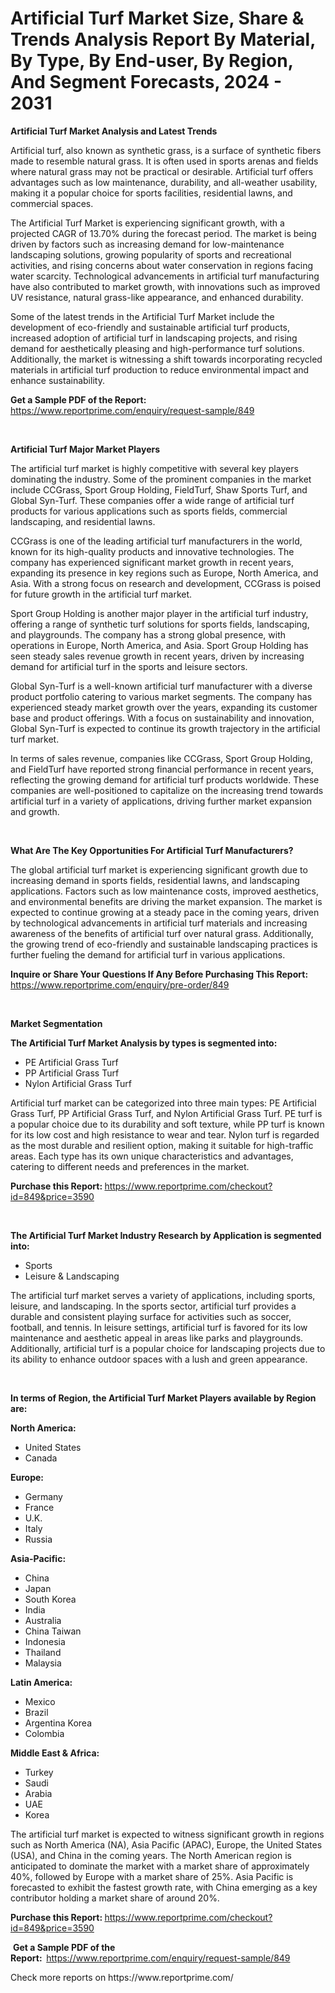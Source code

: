 <p><h1>Artificial Turf Market Size, Share & Trends Analysis Report By Material, By Type, By End-user, By Region, And Segment Forecasts, 2024 - 2031</h1></p><p><strong>Artificial Turf Market Analysis and Latest Trends</strong></p>
<p><p>Artificial turf, also known as synthetic grass, is a surface of synthetic fibers made to resemble natural grass. It is often used in sports arenas and fields where natural grass may not be practical or desirable. Artificial turf offers advantages such as low maintenance, durability, and all-weather usability, making it a popular choice for sports facilities, residential lawns, and commercial spaces.</p><p>The Artificial Turf Market is experiencing significant growth, with a projected CAGR of 13.70% during the forecast period. The market is being driven by factors such as increasing demand for low-maintenance landscaping solutions, growing popularity of sports and recreational activities, and rising concerns about water conservation in regions facing water scarcity. Technological advancements in artificial turf manufacturing have also contributed to market growth, with innovations such as improved UV resistance, natural grass-like appearance, and enhanced durability.</p><p>Some of the latest trends in the Artificial Turf Market include the development of eco-friendly and sustainable artificial turf products, increased adoption of artificial turf in landscaping projects, and rising demand for aesthetically pleasing and high-performance turf solutions. Additionally, the market is witnessing a shift towards incorporating recycled materials in artificial turf production to reduce environmental impact and enhance sustainability.</p></p>
<p><strong>Get a Sample PDF of the Report:&nbsp;</strong> <a href="https://www.reportprime.com/enquiry/request-sample/849">https://www.reportprime.com/enquiry/request-sample/849</a></p>
<p>&nbsp;</p>
<p><strong>Artificial Turf Major Market Players</strong></p>
<p><p>The artificial turf market is highly competitive with several key players dominating the industry. Some of the prominent companies in the market include CCGrass, Sport Group Holding, FieldTurf, Shaw Sports Turf, and Global Syn-Turf. These companies offer a wide range of artificial turf products for various applications such as sports fields, commercial landscaping, and residential lawns.</p><p>CCGrass is one of the leading artificial turf manufacturers in the world, known for its high-quality products and innovative technologies. The company has experienced significant market growth in recent years, expanding its presence in key regions such as Europe, North America, and Asia. With a strong focus on research and development, CCGrass is poised for future growth in the artificial turf market.</p><p>Sport Group Holding is another major player in the artificial turf industry, offering a range of synthetic turf solutions for sports fields, landscaping, and playgrounds. The company has a strong global presence, with operations in Europe, North America, and Asia. Sport Group Holding has seen steady sales revenue growth in recent years, driven by increasing demand for artificial turf in the sports and leisure sectors.</p><p>Global Syn-Turf is a well-known artificial turf manufacturer with a diverse product portfolio catering to various market segments. The company has experienced steady market growth over the years, expanding its customer base and product offerings. With a focus on sustainability and innovation, Global Syn-Turf is expected to continue its growth trajectory in the artificial turf market.</p><p>In terms of sales revenue, companies like CCGrass, Sport Group Holding, and FieldTurf have reported strong financial performance in recent years, reflecting the growing demand for artificial turf products worldwide. These companies are well-positioned to capitalize on the increasing trend towards artificial turf in a variety of applications, driving further market expansion and growth.</p></p>
<p>&nbsp;</p>
<p><strong>What Are The Key Opportunities For Artificial Turf Manufacturers?</strong></p>
<p><p>The global artificial turf market is experiencing significant growth due to increasing demand in sports fields, residential lawns, and landscaping applications. Factors such as low maintenance costs, improved aesthetics, and environmental benefits are driving the market expansion. The market is expected to continue growing at a steady pace in the coming years, driven by technological advancements in artificial turf materials and increasing awareness of the benefits of artificial turf over natural grass. Additionally, the growing trend of eco-friendly and sustainable landscaping practices is further fueling the demand for artificial turf in various applications.</p></p>
<p><strong>Inquire or Share Your Questions If Any Before Purchasing This Report:</strong> <a href="https://www.reportprime.com/enquiry/pre-order/849">https://www.reportprime.com/enquiry/pre-order/849</a></p>
<p>&nbsp;</p>
<p><strong>Market Segmentation</strong></p>
<p><strong>The Artificial Turf Market Analysis by types is segmented into:</strong></p>
<p><ul><li>PE Artificial Grass Turf</li><li>PP Artificial Grass Turf</li><li>Nylon Artificial Grass Turf</li></ul></p>
<p><p>Artificial turf market can be categorized into three main types: PE Artificial Grass Turf, PP Artificial Grass Turf, and Nylon Artificial Grass Turf. PE turf is a popular choice due to its durability and soft texture, while PP turf is known for its low cost and high resistance to wear and tear. Nylon turf is regarded as the most durable and resilient option, making it suitable for high-traffic areas. Each type has its own unique characteristics and advantages, catering to different needs and preferences in the market.</p></p>
<p><strong>Purchase this Report:&nbsp;</strong><a href="https://www.reportprime.com/checkout?id=849&price=3590">https://www.reportprime.com/checkout?id=849&price=3590</a></p>
<p>&nbsp;</p>
<p><strong>The Artificial Turf Market Industry Research by Application is segmented into:</strong></p>
<p><ul><li>Sports</li><li>Leisure & Landscaping</li></ul></p>
<p><p>The artificial turf market serves a variety of applications, including sports, leisure, and landscaping. In the sports sector, artificial turf provides a durable and consistent playing surface for activities such as soccer, football, and tennis. In leisure settings, artificial turf is favored for its low maintenance and aesthetic appeal in areas like parks and playgrounds. Additionally, artificial turf is a popular choice for landscaping projects due to its ability to enhance outdoor spaces with a lush and green appearance.</p></p>
<p>&nbsp;</p>
<p><strong>In terms of Region, the Artificial Turf Market Players available by Region are:</strong></p>
<p>
    <p> <strong> North America: </strong>
        <ul>
            <li>United States</li>
            <li>Canada</li>
        </ul>
        </p> 
    <p> <strong> Europe: </strong>
        <ul>
            <li>Germany</li>
            <li>France</li>
            <li>U.K.</li>
            <li>Italy</li>
            <li>Russia</li>
        </ul>
        </p> 
    <p> <strong> Asia-Pacific: </strong>
        <ul>
            <li>China</li>
            <li>Japan</li>
            <li>South Korea</li>
            <li>India</li>
            <li>Australia</li>
            <li>China Taiwan</li>
            <li>Indonesia</li>
            <li>Thailand</li>
            <li>Malaysia</li>
        </ul>
        </p> 
    <p> <strong> Latin America: </strong>
        <ul>
            <li>Mexico</li>
            <li>Brazil</li>
            <li>Argentina Korea</li>
            <li>Colombia</li>
        </ul>
        </p> 
    <p> <strong> Middle East & Africa: </strong>
        <ul>
            <li>Turkey</li>
            <li>Saudi</li>
            <li>Arabia</li>
            <li>UAE</li>
            <li>Korea</li>
        </ul>
    </p>
    </p>
<p><p>The artificial turf market is expected to witness significant growth in regions such as North America (NA), Asia Pacific (APAC), Europe, the United States (USA), and China in the coming years. The North American region is anticipated to dominate the market with a market share of approximately 40%, followed by Europe with a market share of 25%. Asia Pacific is forecasted to exhibit the fastest growth rate, with China emerging as a key contributor holding a market share of around 20%.</p></p>
<p><strong>Purchase this Report: </strong><a href="https://www.reportprime.com/checkout?id=849&price=3590">https://www.reportprime.com/checkout?id=849&price=3590</a></p>
<p>&nbsp;<strong>Get a Sample PDF of the Report:&nbsp;&nbsp;</strong><a href="https://www.reportprime.com/enquiry/request-sample/849">https://www.reportprime.com/enquiry/request-sample/849</a></p>
<p><strong></strong></p>
<p>Check more reports on https://www.reportprime.com/</p>